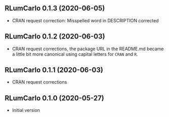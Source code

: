 




<!-- NEWS.md was auto-generated by NEWS.Rmd. Please DO NOT edit by hand!-->

## RLumCarlo 0.1.3 (2020-06-05)

  - CRAN request correction: Misspelled word in DESCRIPTION corrected

## RLumCarlo 0.1.2 (2020-06-03)

  - CRAN request corrections, the package URL in the README.md became a
    little bit more canonical using capital letters for `CRAN` and `R`.

## RLumCarlo 0.1.1 (2020-06-03)

  - CRAN request corrections

## RLumCarlo 0.1.0 (2020-05-27)

  - Initial version
